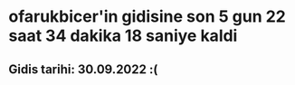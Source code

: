 # ofarukbicer'in gidisine son 5 gun 22 saat 34 dakika 18 saniye kaldi

## Gidis tarihi: 30.09.2022 :(